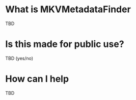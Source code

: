 # What is MKVMetadataFinder

TBD

# Is this made for public use?

TBD (yes/no)

# How can I help

TBD
